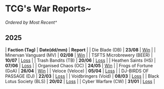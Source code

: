 # TCG's War Reports~

*Ordered by Most Recent^*<br/>
## **2025**

|  **Faction (Tag)**  | **Date(dd/mm)**  | **Report**  |
| Die Blade (DB) | **23/08** | [Win](https://scatterbeans.github.io/DB_2308.html) |
| Minervan Vanguard (MV) | **02/08** | [Win](https://scatterbeans.github.io/MV_0802.html) |
| TSFTS Microbrewery (BEER) | **10/07** | [Loss](https://scatterbeans.github.io/BEER_0710.html) |
| Trash Bandits (TB) | **20/06** | [Loss](https://scatterbeans.github.io/TB_0620.html) |
| Heathen Saints (HS) | **07/06** | [Loss](https://scatterbeans.github.io/HS_0607.html) | 
| Organised Chaos (OC) | **24/05** | [Win](https://scatterbeans.github.io/OC_0524.html) | 
| Frogs of Fortune (GoA) | **26/04** | [Win](https://scatterbeans.github.io/GOA_0426.html) | 
| Veloce (Veloce) | **05/04** | [Loss](https://scatterbeans.github.io/Veloce_0405.html) | 
| DJ-BIRDS OF PASSAGE (DJ) | **22/03** | [Loss](https://scatterbeans.github.io/DJ_0322.html) | 
| Voidbringers (Void) | **08/03** | [Loss](https://scatterbeans.github.io/Void_0308.html) | 
| Black Lotus Society (BLS) | **20/02** | [Loss](https://scatterbeans.github.io/BLS_0220.html) | 
| Cyber Warfare (CW) | **31/01** | [Loss](https://scatterbeans.github.io/CW_0131.html) |

